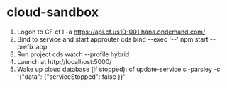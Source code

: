 # cloud-sandbox

1. Logon to CF 
cf l -a https://api.cf.us10-001.hana.ondemand.com/
2. Bind to service and start approuter
cds bind --exec '--' npm start --prefix app
3. Run project
cds watch --profile hybrid
4. Launch at http://localhost:5000/
5. Wake up cloud database (if stopped): 
cf update-service si-parsley -c '{"data": {"serviceStopped": false }}'